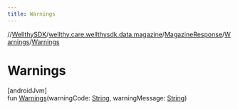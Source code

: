 ```yaml
---
title: Warnings
---
```

//[WellthySDK](../../../../index.html)/[wellthy.care.wellthysdk.data.magazine](../../index.html)/[MagazineResponse](../index.html)/[Warnings](index.html)/[Warnings](-warnings.html)



# Warnings



[androidJvm]\
fun [Warnings](-warnings.html)(warningCode: [String](https://kotlinlang.org/api/latest/jvm/stdlib/kotlin/-string/index.html), warningMessage: [String](https://kotlinlang.org/api/latest/jvm/stdlib/kotlin/-string/index.html))




